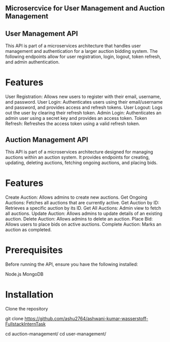 ## Microsercvice for User Management and Auction Management

## User Management API
This API is part of a microservices architecture that handles user management and authentication for a larger auction bidding system. The following endpoints allow for user registration, login, logout, token refresh, and admin authentication.

# Features
User Registration: Allows new users to register with their email, username, and password.
User Login: Authenticates users using their email/username and password, and provides access and refresh tokens.
User Logout: Logs out the user by clearing their refresh token.
Admin Login: Authenticates an admin user using a secret key and provides an access token.
Token Refresh: Refreshes the access token using a valid refresh token.

## Auction Management API
This API is part of a microservices architecture designed for managing auctions within an auction system. It provides endpoints for creating, updating, deleting auctions, fetching ongoing auctions, and placing bids.

# Features
Create Auction: Allows admins to create new auctions.
Get Ongoing Auctions: Fetches all auctions that are currently active.
Get Auction by ID: Retrieves a specific auction by its ID.
Get All Auctions: Admin view to fetch all auctions.
Update Auction: Allows admins to update details of an existing auction.
Delete Auction: Allows admins to delete an auction.
Place Bid: Allows users to place bids on active auctions.
Complete Auction: Marks an auction as completed.


# Prerequisites
Before running the API, ensure you have the following installed:

Node.js
MongoDB


# Installation

Clone the repository

git clone https://github.com/ashu2764/ashwani-kumar-wasserstoff-FullstackInternTask 

cd auction-management/
cd user-management/
